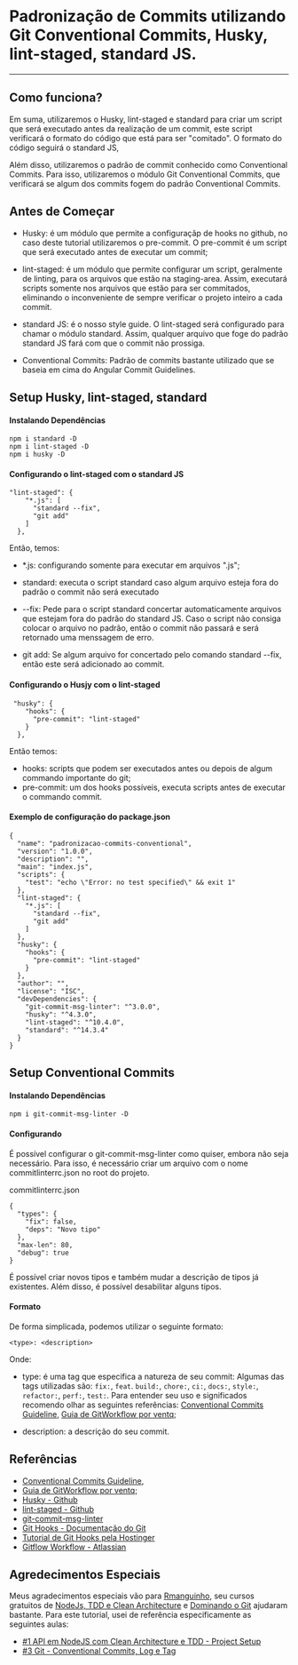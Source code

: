 # Padronização de Commits utilizando Git Conventional Commits, Husky, lint-staged, standard JS.
----

## Como funciona?
Em suma, utilizaremos o Husky, lint-staged e standard para criar um script que será executado antes da realização de um commit, este script verificará o formato do código que está para ser "comitado". O formato do código seguirá o standard JS,


Além disso, utilizaremos o padrão de commit conhecido como Conventional Commits. Para isso, utilizaremos o módulo Git Conventional Commits, que verificará se algum dos commits fogem do padrão Conventional Commits.

## Antes de Começar

- Husky: é um módulo que permite a configuraçãp de hooks no github, no caso deste tutorial utilizaremos o pre-commit. O pre-commit é um script que será executado antes de executar um commit;

- lint-staged: é um módulo que permite configurar um script, geralmente de linting, para os arquivos que estão na staging-area. Assim, executará scripts somente nos arquivos que estão para ser commitados, eliminando o inconveniente de sempre verificar o projeto inteiro a cada commit.

- standard JS: é o nosso style guide. O lint-staged será configurado para chamar o módulo standard. Assim, qualquer arquivo que foge do padrão standard JS fará com que o commit não prossiga.

- Conventional Commits: Padrão de commits bastante utilizado que se baseia em cima do Angular Commit Guidelines.

## Setup  Husky, lint-staged, standard

#### Instalando Dependências

```
npm i standard -D
npm i lint-staged -D
npm i husky -D
```

#### Configurando o lint-staged com o standard JS

```
"lint-staged": {
    "*.js": [
      "standard --fix",
      "git add"
    ]
  },
```
Então, temos:

- *.js: configurando somente para executar em arquivos ".js";

- standard: executa o script standard caso algum arquivo esteja fora do padrão o commit não será executado

- --fix: Pede para o script standard concertar automaticamente arquivos que estejam fora do padrão do standard JS. Caso o script não consiga colocar o arquivo no padrão, então o commit não passará e será retornado uma menssagem de erro.

- git add: Se algum arquivo for concertado pelo comando standard --fix, então este será adicionado ao commit.


#### Configurando o Husjy com o lint-staged

```
 "husky": {
    "hooks": {
      "pre-commit": "lint-staged"
    }
  },
```

Então temos:

- hooks: scripts que podem ser executados antes ou depois de algum commando importante do git;
- pre-commit: um dos hooks possíveis, executa scripts antes de executar o commando commit.


#### Exemplo de configuração do package.json
```
{
  "name": "padronizacao-commits-conventional",
  "version": "1.0.0",
  "description": "",
  "main": "index.js",
  "scripts": {
    "test": "echo \"Error: no test specified\" && exit 1"
  },
  "lint-staged": {
    "*.js": [
      "standard --fix",
      "git add"
    ]
  },
  "husky": {
    "hooks": {
      "pre-commit": "lint-staged"
    }
  },
  "author": "",
  "license": "ISC",
  "devDependencies": {
    "git-commit-msg-linter": "^3.0.0",
    "husky": "^4.3.0",
    "lint-staged": "^10.4.0",
    "standard": "^14.3.4"
  }
}
```

## Setup Conventional Commits

#### Instalando Dependências
```
npm i git-commit-msg-linter -D
```
#### Configurando

É possível configurar o git-commit-msg-linter como quiser, embora não seja necessário. Para isso, é necessário criar um arquivo com o nome commitlinterrc.json no root do projeto.

commitlinterrc.json
```
{
  "types": {
    "fix": false,
    "deps": "Novo tipo"
  },
  "max-len": 80,
  "debug": true
}
```

É possível criar novos tipos e também mudar a descrição de tipos já existentes. Além disso, é possível desabilitar alguns tipos.


#### Formato

De forma simplicada, podemos utilizar o seguinte formato:

```
<type>: <description>
```

Onde:

- type: é uma tag que especifica a natureza de seu commit: Algumas das tags utilizadas são: ```fix:```, ```feat```. ```build:```, ```chore:```, ```ci:```, ```docs:```, ```style:```, ```refactor:```, ```perf:```, ```test:```. Para entender seu uso e significados recomendo olhar as seguintes referências:
 [Conventional Commits Guideline](https://www.conventionalcommits.org/pt-br/v1.0.0-beta.4/), [Guia de GitWorkflow por ventq](
 https://gist.github.com/vtenq/7a93687108cb876f884c3ce75a8a8023);

 - description: a descrição do seu commit.

## Referências

- [Conventional Commits Guideline](https://www.conventionalcommits.org/pt-br/v1.0.0-beta.4/),
- [Guia de GitWorkflow por ventq](
 https://gist.github.com/vtenq/7a93687108cb876f884c3ce75a8a8023);
- [Husky - Github](https://github.com/typicode/husky#readme)
- [lint-staged - Github](https://github.com/okonet/lint-staged)
- [git-commit-msg-linter](https://github.com/legend80s/commit-msg-linter)
- [Git Hooks - Documentação do Git](https://git-scm.com/book/en/v2/Customizing-Git-Git-Hooks)
- [Tutorial de Git Hooks pela Hostinger](https://www.hostinger.com.br/tutoriais/como-usar-git-hooks/)
- [Gitflow Workflow - Atlassian](https://www.atlassian.com/br/git/tutorials/comparing-workflows/gitflow-workflow)


## Agredecimentos Especiais

 Meus agradecimentos especiais vão para [Rmanguinho](https://github.com/rmanguinho), seu cursos gratuitos de [NodeJs, TDD e Clean Architecture](https://www.youtube.com/watch?v=vV1wQ6GFH0A&list=PL9aKtVrF05DyEwK5kdvzrYXFdpZfj1dsG) e [Dominando o Git](https://www.youtube.com/watch?v=oj1EAWwiojM&list=PL9aKtVrF05DzbNiE7jcm7s6z6Lg-u72Rq) ajudaram bastante. Para este tutorial, usei de referência especificamente as seguintes aulas:

 - [#1 API em NodeJS com Clean Architecture e TDD - Project Setup](https://youtu.be/zCZG9sNec98)
 - [#3 Git - Conventional Commits, Log e Tag](https://youtu.be/vV1wQ6GFH0A)




